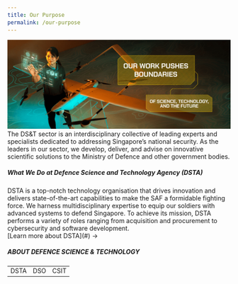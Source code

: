 ```yaml
---
title: Our Purpose
permalink: /our-purpose
---
```

![Alt text for image on Isomer site](/images/banner_purpose.png)
The DS&T sector is an interdisciplinary collective of leading experts and specialists dedicated to addressing Singapore’s national security. As the leaders in our sector, we develop, deliver, and advise on innovative scientific solutions to the Ministry of Defence and other government bodies. 

<h5 style="bold">What We Do at Defence Science and Technology Agency (DSTA)</h5>
DSTA is a top-notch technology organisation that drives innovation and delivers state-of-the-art capabilities to make the SAF a formidable fighting force. We harness multidisciplinary expertise to equip our soldiers with advanced systems to defend Singapore. To achieve its mission, DSTA performs a variety of roles ranging from acquisition and procurement to cybersecurity and software development.<br>
[Learn more about DSTA](#) ->

<h5 style="font-weight:bold;">ABOUT DEFENCE SCIENCE & TECHNOLOGY</h5>
<table>
	<tr>
		<td>
			DSTA
		</td>
		<td>
			DSO
		</td>
		<td>
			CSIT
		</td>
	</tr>
	</table>